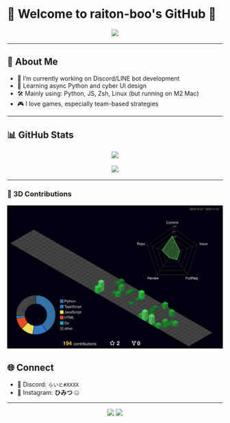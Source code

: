 # 👾 Welcome to raiton-boo's GitHub 👾

<p align="center">
  <img src="https://readme-typing-svg.demolab.com/?lines=Welcome+to+my+profile!;I+love+Cyberpunk,+Code,+and+Coffee!;&center=true&width=500&color=00FF00&vCenter=true&size=22">
</p>

---

## 🧠 About Me
- 🔧 I’m currently working on Discord/LINE bot development
- 🌱 Learning async Python and cyber UI design
- 🛠️ Mainly using: Python, JS, Zsh, Linux (but running on M2 Mac)
- 🎮 I love games, especially team-based strategies

---

## 📊 GitHub Stats

<p align="center">
  <img src="https://github-readme-stats.vercel.app/api?username=raiton-boo&show_icons=true&theme=tokyonight&hide_title=true&hide_border=true&icon_color=00ff00&text_color=00ff00">
</p>

<p align="center">
  <img src="https://github-readme-stats.vercel.app/api/top-langs/?username=raiton-boo&layout=compact&theme=tokyonight&hide_border=true&text_color=00ff00">
</p>

---

### 🧱 3D Contributions
<p align="center">
  <img src="https://raw.githubusercontent.com/raiton-boo/raiton-boo/main/profile-3d-contrib/profile-night-green.svg">
</p>

<!--
## 📈 Contributions Visualized

### 🧱 3D Contributions
<p align="center">
  <img src="https://raw.githubusercontent.com/raiton-boo/raiton-boo/main/profile-3d-contrib/profile-night-green.svg">
</p>

### 📊 Metrics
<p align="center">
  <img src="https://raw.githubusercontent.com/raiton-boo/raiton-boo/main/github-metrics.svg">
</p>
-->

## 🌐 Connect
- 🧠 Discord: `らいと#XXXX`
- 📸 Instagram: **ひみつ** 🤐

---

<p align="center">
  <img src="https://img.shields.io/badge/MacBook_M2-Space_Grey-00ff00?style=flat-square&logo=apple&logoColor=white">
  <img src="https://img.shields.io/badge/zsh-Terminal-00ff00?style=flat-square&logo=gnu-bash&logoColor=white">
</p>